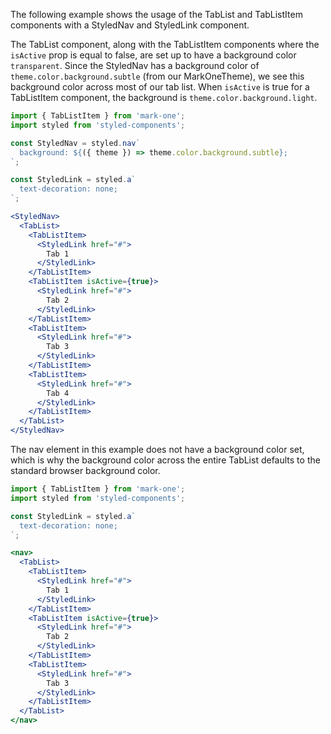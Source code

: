 The following example shows the usage of the TabList and TabListItem components with a StyledNav and StyledLink component.

The TabList component, along with the TabListItem components where the `isActive` prop is equal to false, are set up to have a background color `transparent`. Since the StyledNav has a background color of `theme.color.background.subtle` (from our MarkOneTheme), we see this background color across most of our tab list. When `isActive` is true for a TabListItem component, the background is `theme.color.background.light`.


```jsx
import { TabListItem } from 'mark-one';
import styled from 'styled-components';

const StyledNav = styled.nav`
  background: ${({ theme }) => theme.color.background.subtle};
`;

const StyledLink = styled.a`
  text-decoration: none;
`;

<StyledNav>
  <TabList>
    <TabListItem>
      <StyledLink href="#">
        Tab 1
      </StyledLink>
    </TabListItem>
    <TabListItem isActive={true}>
      <StyledLink href="#">
        Tab 2
      </StyledLink>
    </TabListItem>
    <TabListItem>
      <StyledLink href="#">
        Tab 3
      </StyledLink>
    </TabListItem>
    <TabListItem>
      <StyledLink href="#">
        Tab 4
      </StyledLink>
    </TabListItem>
  </TabList>
</StyledNav>
```
The nav element in this example does not have a background color set, which is why the background color across the entire TabList defaults to the standard browser background color.
```jsx
import { TabListItem } from 'mark-one';
import styled from 'styled-components';

const StyledLink = styled.a`
  text-decoration: none;
`;

<nav>
  <TabList>
    <TabListItem>
      <StyledLink href="#">
        Tab 1
      </StyledLink>
    </TabListItem>
    <TabListItem isActive={true}>
      <StyledLink href="#">
        Tab 2
      </StyledLink>
    </TabListItem>
    <TabListItem>
      <StyledLink href="#">
        Tab 3
      </StyledLink>
    </TabListItem>
  </TabList>
</nav>
```
